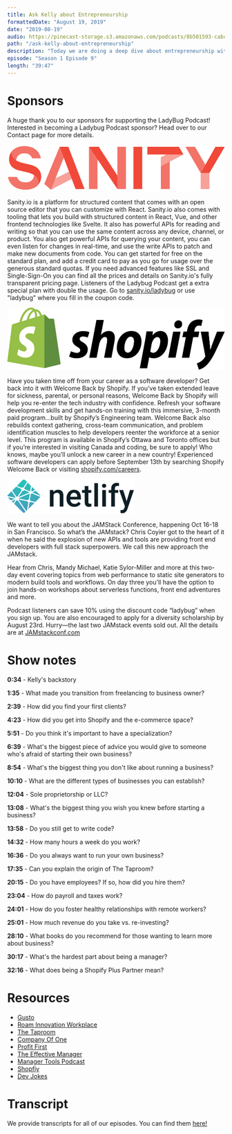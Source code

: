 ```yaml
---
title: Ask Kelly about Entrepreneurship
formattedDate: "August 19, 2019"
date: "2019-08-19"
audio: https://pinecast-storage.s3.amazonaws.com/podcasts/8b501593-cabc-49f4-b076-b7c2e3bca56f/audio/025fd729-15a4-4eb6-95d7-526fa5f2d354/entrepreneurship.mp3
path: "/ask-kelly-about-entrepreneurship"
description: "Today we are doing a deep dive about entrepreneurship with our in house business owner, Kelly! Everyone can benefit from thinking entrepreneurially, even people who don’t want to start their own business. We’re going to ask Kelly about all the things that we are curious about and scare us about entrepreneurship."
episode: "Season 1 Episode 9"
length: "39:47"
---
```


# Sponsors

A huge thank you to our sponsors for supporting the LadyBug Podcast! Interested in becoming a Ladybug Podcast sponsor? Head over to our Contact page for more details.

<a class="image-link" target="\_blank" href="https://www.sanity.io/ladybug"><img src="../../images/sponsors/sanity.svg" alt="Sanity.io"></a>

Sanity.io is a platform for structured content that comes with an open source editor that you can customize with React. Sanity.io also comes with tooling that lets you build with structured content in React, Vue, and other frontend technologies like Svelte. It also has powerful APIs for reading and writing so that you can use the same content across any device, channel, or product. You also get powerful APIs for querying your content, you can even listen for changes in real-time, and use the write APIs to patch and make new documents from code. You can get started for free on the standard plan, and add a credit card to pay as you go for usage over the generous standard quotas. If you need advanced features like SSL and Single-Sign-On you can find all the prices and details on Sanity.io's fully transparent pricing page. Listeners of the Ladybug Podcast get a extra special plan with double the usage. Go to <a target="_blank" href="https://www.sanity.io/ladybug">sanity.io/ladybug</a> or use "ladybug" where you fill in the coupon code.

<a class="image-link" target="_blank" href="https://www.shopify.com/careers"><img src="../../images/sponsors/shopify.svg" alt="Shopify Careers"></a>

Have you taken time off from your career as a software developer? Get back into it with Welcome Back by Shopify. If you’ve taken extended leave for sickness, parental, or personal reasons, Welcome Back by Shopify will help you re-enter the tech industry with confidence. Refresh your software development skills and get hands-on training with this immersive, 3-month paid program…built by Shopify’s Engineering team. Welcome Back also rebuilds context gathering, cross-team communication, and problem identification muscles to help developers reenter the workforce at a senior level. This program is available in Shopify’s Ottawa and Toronto offices but if you’re interested in visiting Canada and coding, be sure to apply! Who knows, maybe you’ll unlock a new career in a new country! Experienced software developers can apply before September 13th by searching Shopify Welcome Back or visiting <a target="_blank" href="https://www.shopify.com/careers">shopify.com/careers</a>.

<a class="image-link" target="_blank" href="https://jamstackconf.com/"><img src="../../images/sponsors/netlify.svg" alt="JAMStack Conf Website"></a>

We want to tell you about the JAMStack Conference, happening Oct 16-18 in San Francisco. So what’s the JAMstack? Chris Coyier got to the heart of it when he said the explosion of new APIs and tools are providing front end developers with full stack superpowers. We call this new approach the JAMstack.

Hear from Chris, Mandy Michael, Katie Sylor-Miller and more at this two-day event covering topics from web performance to static site generators to modern build tools and workflows. On day three you'll have the option to join hands-on workshops about serverless functions, front end adventures and more.

Podcast listeners can save 10% using the discount code “ladybug” when you sign up. You are also encouraged to apply for a diversity scholarship by August 23rd. Hurry—the last two JAMstack events sold out. All the details are at <a target="_blank" href="https://jamstackconf.com/">JAMstackconf.com</a>

# Show notes

**0:34** - Kelly's backstory

**1:35** - What made you transition from freelancing to business owner?

**2:39** - How did you find your first clients?

**4:23** - How did you get into Shopify and the e-commerce space?

**5:51** - Do you think it's important to have a specialization?

**6:39** - What's the biggest piece of advice you would give to someone who's afraid of starting their own business?

**8:54** - What's the biggest thing you don't like about running a business?

**10:10** - What are the different types of businesses you can establish?

**12:04** - Sole proprietorship or LLC?

**13:08** - What's the biggest thing you wish you knew before starting a business?

**13:58** - Do you still get to write code?

**14:32** - How many hours a week do you work?

**16:36** - Do you always want to run your own business?

**17:35** - Can you explain the origin of The Taproom?

**20:15** - Do you have employees? If so, how did you hire them?

**23:04** - How do payroll and taxes work?

**24:01** - How do you foster healthy relationships with remote workers?

**25:01** - How much revenue do you take vs. re-investing?

**28:10** - What books do you recommend for those wanting to learn more about business?

**30:17** - What's the hardest part about being a manager?

**32:16** - What does being a Shopify Plus Partner mean?

# Resources

- [Gusto](https://gusto.com/)
- [Roam Innovation Workplace](https://meetatroam.com/)
- [The Taproom](https://thetaproom.com/)
- [Company Of One](https://ofone.co/)
- [Profit First](https://profitfirstbook.com/)
- [The Effective Manager](https://www.manager-tools.com/products/effective-manager-book)
- [Manager Tools Podcast](https://www.manager-tools.com/)
- [Shopfiy](https://www.shopify.com/)
- [Dev Jokes](https://dev.to/t/jokes)

# Transcript

We provide transcripts for all of our episodes. You can find them <a href="https://github.com/ladybug-podcast/ladybug-website/blob/master/transcripts/09-ask-kelly-about-entrepreneurship.md" target="_blank" class="highlight">here!</a>
